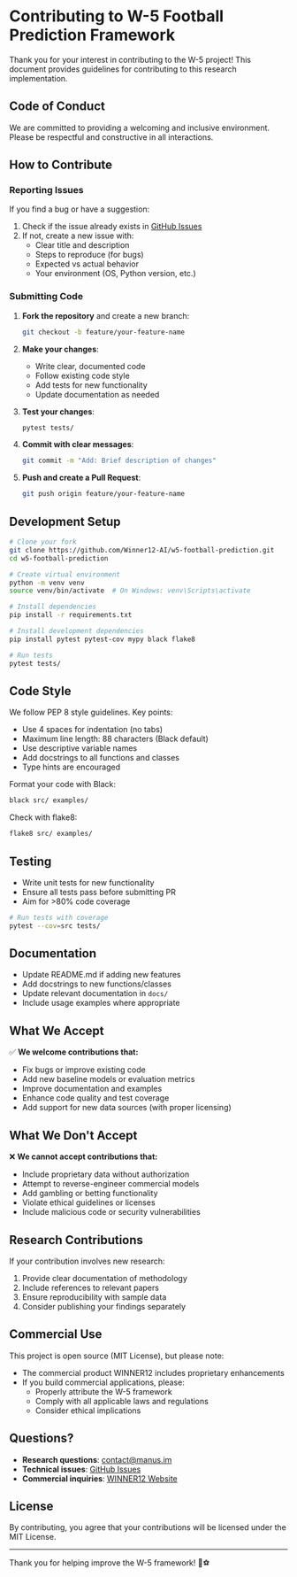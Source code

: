 # Contributing to W-5 Football Prediction Framework

Thank you for your interest in contributing to the W-5 project! This document provides guidelines for contributing to this research implementation.

## Code of Conduct

We are committed to providing a welcoming and inclusive environment. Please be respectful and constructive in all interactions.

## How to Contribute

### Reporting Issues

If you find a bug or have a suggestion:

1. Check if the issue already exists in [GitHub Issues](https://github.com/Winner12-AI/w5-football-prediction/issues)
2. If not, create a new issue with:
   - Clear title and description
   - Steps to reproduce (for bugs)
   - Expected vs actual behavior
   - Your environment (OS, Python version, etc.)

### Submitting Code

1. **Fork the repository** and create a new branch:
   ```bash
   git checkout -b feature/your-feature-name
   ```

2. **Make your changes**:
   - Write clear, documented code
   - Follow existing code style
   - Add tests for new functionality
   - Update documentation as needed

3. **Test your changes**:
   ```bash
   pytest tests/
   ```

4. **Commit with clear messages**:
   ```bash
   git commit -m "Add: Brief description of changes"
   ```

5. **Push and create a Pull Request**:
   ```bash
   git push origin feature/your-feature-name
   ```

## Development Setup

```bash
# Clone your fork
git clone https://github.com/Winner12-AI/w5-football-prediction.git
cd w5-football-prediction

# Create virtual environment
python -m venv venv
source venv/bin/activate  # On Windows: venv\Scripts\activate

# Install dependencies
pip install -r requirements.txt

# Install development dependencies
pip install pytest pytest-cov mypy black flake8

# Run tests
pytest tests/
```

## Code Style

We follow PEP 8 style guidelines. Key points:

- Use 4 spaces for indentation (no tabs)
- Maximum line length: 88 characters (Black default)
- Use descriptive variable names
- Add docstrings to all functions and classes
- Type hints are encouraged

Format your code with Black:
```bash
black src/ examples/
```

Check with flake8:
```bash
flake8 src/ examples/
```

## Testing

- Write unit tests for new functionality
- Ensure all tests pass before submitting PR
- Aim for >80% code coverage

```bash
# Run tests with coverage
pytest --cov=src tests/
```

## Documentation

- Update README.md if adding new features
- Add docstrings to new functions/classes
- Update relevant documentation in `docs/`
- Include usage examples where appropriate

## What We Accept

✅ **We welcome contributions that:**
- Fix bugs or improve existing code
- Add new baseline models or evaluation metrics
- Improve documentation and examples
- Enhance code quality and test coverage
- Add support for new data sources (with proper licensing)

## What We Don't Accept

❌ **We cannot accept contributions that:**
- Include proprietary data without authorization
- Attempt to reverse-engineer commercial models
- Add gambling or betting functionality
- Violate ethical guidelines or licenses
- Include malicious code or security vulnerabilities

## Research Contributions

If your contribution involves new research:

1. Provide clear documentation of methodology
2. Include references to relevant papers
3. Ensure reproducibility with sample data
4. Consider publishing your findings separately

## Commercial Use

This project is open source (MIT License), but please note:

- The commercial product WINNER12 includes proprietary enhancements
- If you build commercial applications, please:
  - Properly attribute the W-5 framework
  - Comply with all applicable laws and regulations
  - Consider ethical implications

## Questions?

- **Research questions**: contact@manus.im
- **Technical issues**: [GitHub Issues](https://github.com/Winner12-AI/w5-football-prediction/issues)
- **Commercial inquiries**: [WINNER12 Website](https://winner12.ai)

## License

By contributing, you agree that your contributions will be licensed under the MIT License.

---

Thank you for helping improve the W-5 framework! 🚀⚽

